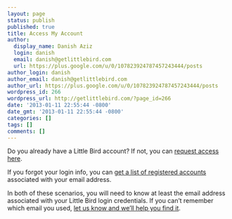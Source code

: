 ```yaml
---
layout: page
status: publish
published: true
title: Access My Account
author:
  display_name: Danish Aziz
  login: danish
  email: danish@getlittlebird.com
  url: https://plus.google.com/u/0/107823924787457243444/posts
author_login: danish
author_email: danish@getlittlebird.com
author_url: https://plus.google.com/u/0/107823924787457243444/posts
wordpress_id: 266
wordpress_url: http://getlittlebird.com/?page_id=266
date: '2013-01-11 22:55:44 -0800'
date_gmt: '2013-01-11 22:55:44 -0800'
categories: []
tags: []
comments: []
---
```

<p>Do you already have a Little Bird account? If not, you can <a title="Request Little Bird access" href="http://getlittlebird.com/fly/">request access here</a>.</p>
<p>If you forgot your login info, you can <a title="Forgot" href="https://fly.getlittlebird.com/user/forgot">get a list of registered accounts</a> associated with your email address.</p>
<p>In both of these scenarios, you will need to know at least the email address associated with your Little Bird login credentials. If you can’t remember which email you used, <a title="Contact Little Bird" href="http://getlittlebird.com/contact/">let us know and we’ll help you find it</a>.</p>
